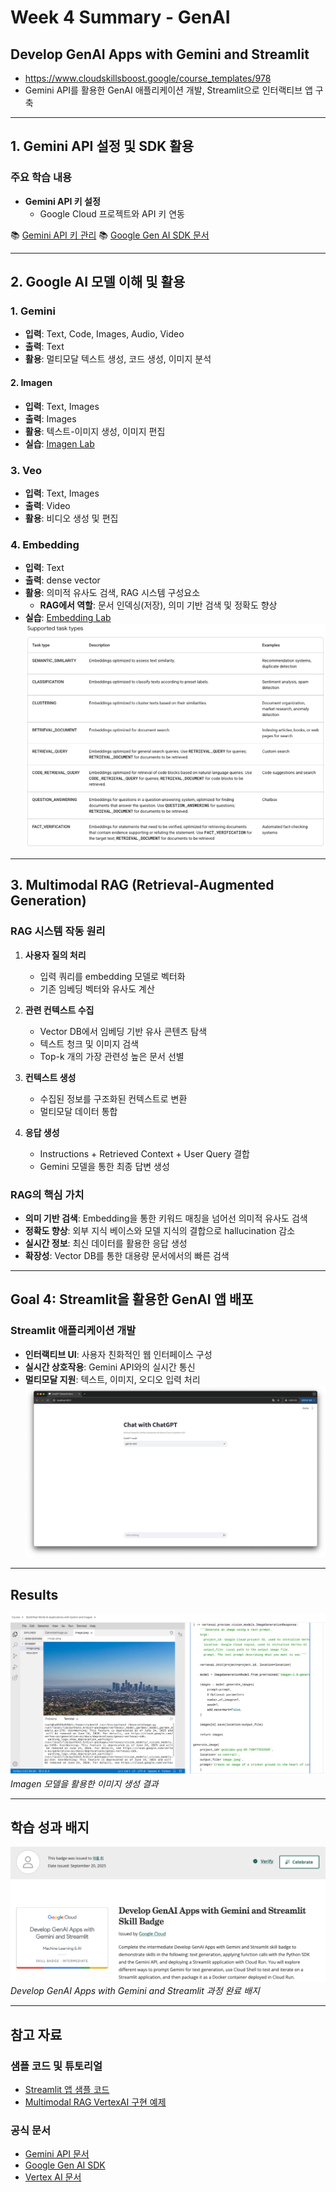 # Week 4 Summary - GenAI

## Develop GenAI Apps with Gemini and Streamlit
- https://www.cloudskillsboost.google/course_templates/978
- Gemini API를 활용한 GenAI 애플리케이션 개발, Streamlit으로 인터랙티브 앱 구축

---

## 1. Gemini API 설정 및 SDK 활용

### 주요 학습 내용
- **Gemini API 키 설정**
  - Google Cloud 프로젝트와 API 키 연동


📚 [Gemini API 키 관리](https://ai.google.dev/gemini-api/docs/api-key?hl=ko)
📚 [Google Gen AI SDK 문서](https://googleapis.github.io/python-genai/)

---

## 2. Google AI 모델 이해 및 활용

### 1. Gemini
- **입력**: Text, Code, Images, Audio, Video
- **출력**: Text
- **활용**: 멀티모달 텍스트 생성, 코드 생성, 이미지 분석
#### 2. Imagen
- **입력**: Text, Images
- **출력**: Images
- **활용**: 텍스트-이미지 생성, 이미지 편집
- **실습**: [Imagen Lab](https://www.cloudskillsboost.google/course_templates/1076/labs/584319)

### 3. Veo
- **입력**: Text, Images
- **출력**: Video
- **활용**: 비디오 생성 및 편집

### 4. Embedding
- **입력**: Text
- **출력**: dense vector
- **활용**: 의미적 유사도 검색, RAG 시스템 구성요소
    - **RAG에서 역할**: 문서 인덱싱(저장), 의미 기반 검색 및 정확도 향상
- **실습**: [Embedding Lab](https://www.cloudskillsboost.google/focuses/104682?catalog_rank=%7B%22rank%22%3A14%2C%22num_filters%22%3A0%2C%22has_search%22%3Atrue%7D&parent=catalog&search_id=54173603)
![embedding task types](./week4-images/embedding-task-types.png)
---

## 3. Multimodal RAG (Retrieval-Augmented Generation)

### RAG 시스템 작동 원리
1. **사용자 질의 처리**
   - 입력 쿼리를 embedding 모델로 벡터화
   - 기존 임베딩 벡터와 유사도 계산

2. **관련 컨텍스트 수집**
    - Vector DB에서 임베딩 기반 유사 콘텐츠 탐색
    - 텍스트 청크 및 이미지 검색
    - Top-k 개의 가장 관련성 높은 문서 선별

3. **컨텍스트 생성**
   - 수집된 정보를 구조화된 컨텍스트로 변환
   - 멀티모달 데이터 통합

4. **응답 생성**
   - Instructions + Retrieved Context + User Query 결합
   - Gemini 모델을 통한 최종 답변 생성

### RAG의 핵심 가치
- **의미 기반 검색**: Embedding을 통한 키워드 매칭을 넘어선 의미적 유사도 검색
- **정확도 향상**: 외부 지식 베이스와 모델 지식의 결합으로 hallucination 감소
- **실시간 정보**: 최신 데이터를 활용한 응답 생성
- **확장성**: Vector DB를 통한 대용량 문서에서의 빠른 검색

---

## Goal 4: Streamlit을 활용한 GenAI 앱 배포

### Streamlit 애플리케이션 개발
- **인터랙티브 UI**: 사용자 친화적인 웹 인터페이스 구성
- **실시간 상호작용**: Gemini API와의 실시간 통신
- **멀티모달 지원**: 텍스트, 이미지, 오디오 입력 처리
![streamlit app](./week4-images/streamlit-sample.png)
---

## Results

![Imagen Example](./week4-images/imagen-example.png)
*Imagen 모델을 활용한 이미지 생성 결과*

---

## 학습 성과 배지

![Skill Badge](./week4-images/skill-badge.png)
*Develop GenAI Apps with Gemini and Streamlit 과정 완료 배지*

---

## 참고 자료

### 샘플 코드 및 튜토리얼
- [Streamlit 앱 샘플 코드](https://github.com/GoogleCloudPlatform/generative-ai/blob/main/gemini/sample-apps/gemini-streamlit-cloudrun/app.py)
- [Multimodal RAG VertexAI 구현 예제](https://github.com/GoogleCloudPlatform/generative-ai/blob/main/gemini/use-cases/retrieval-augmented-generation/intro_multimodal_rag.ipynb)

### 공식 문서
- [Gemini API 문서](https://ai.google.dev/gemini-api/docs/api-key?hl=ko)
- [Google Gen AI SDK](https://googleapis.github.io/python-genai/)
- [Vertex AI 문서](https://cloud.google.com/vertex-ai/docs)